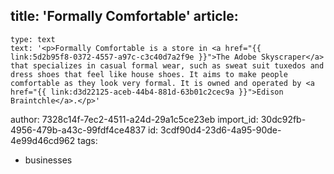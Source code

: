 title: 'Formally Comfortable'
article:
  -
    type: text
    text: '<p>Formally Comfortable is a store in <a href="{{ link:5d2b95f8-0372-4557-a97c-c3c40d7a2f9e }}">The Adobe Skyscraper</a> that specializes in casual formal wear, such as sweat suit tuxedos and dress shoes that feel like house shoes. It aims to make people comfortable as they look very formal. It is owned and operated by <a href="{{ link:d3d22125-aceb-44b4-881d-63b01c2cec9a }}">Edison Braintchle</a>.</p>'
author: 7328c14f-7ec2-4511-a24d-29a1c5ce23eb
import_id: 30dc92fb-4956-479b-a43c-99fdf4ce4837
id: 3cdf90d4-23d6-4a95-90de-4e99d46cd962
tags:
  - businesses
